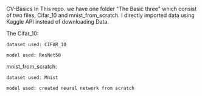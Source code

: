 CV-Basics
In This repo. we have one folder "The Basic three" which consist of two files, Cifar_10 and mnist_from_scratch. I directly imported  data using Kaggle API instead of downloading Data.

The Cifar_10:
   
    dataset used: CIFAR_10
    
    model used: ResNet50
    
mnist_from_scratch:
    
    dataset used: Mnist
    
    model used: created neural network from scratch

    
    
